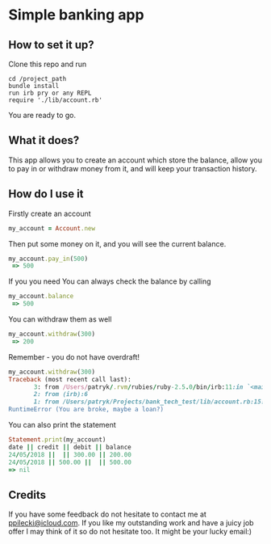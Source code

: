 # Simple banking app

## How to set it up?
Clone this repo and run
```
cd /project_path
bundle install
run irb pry or any REPL
require './lib/account.rb'
```
You are ready to go.

## What it does?
This app allows you to create an account which store the balance, allow you to pay in or withdraw money from it, and will keep your transaction history.

## How do I use it
Firstly create an account
```ruby
my_account = Account.new
```
Then put some money on it, and you will see the current balance.
```ruby
my_account.pay_in(500)
 => 500
```
If you you need You can always check the balance by calling
```ruby
my_account.balance
 => 500
```
You can withdraw them as well
```ruby
my_account.withdraw(300)
 => 200
 ```
 Remember - you do not have overdraft!
 ```ruby
 my_account.withdraw(300)
 Traceback (most recent call last):
        3: from /Users/patryk/.rvm/rubies/ruby-2.5.0/bin/irb:11:in `<main>'
        2: from (irb):6
        1: from /Users/patryk/Projects/bank_tech_test/lib/account.rb:15:in `withdraw'
RuntimeError (You are broke, maybe a loan?)
```
You can also print the statement
```ruby
Statement.print(my_account)
date || credit || debit || balance
24/05/2018 ||  || 300.00 || 200.00
24/05/2018 || 500.00 ||  || 500.00
=> nil
 ```

 ## Credits
If you have some feedback do not hesitate to contact me at ppilecki@icloud.com. If you like my outstanding work and have a juicy job offer I may think of it so do not hesitate too. It might be your lucky email:)
